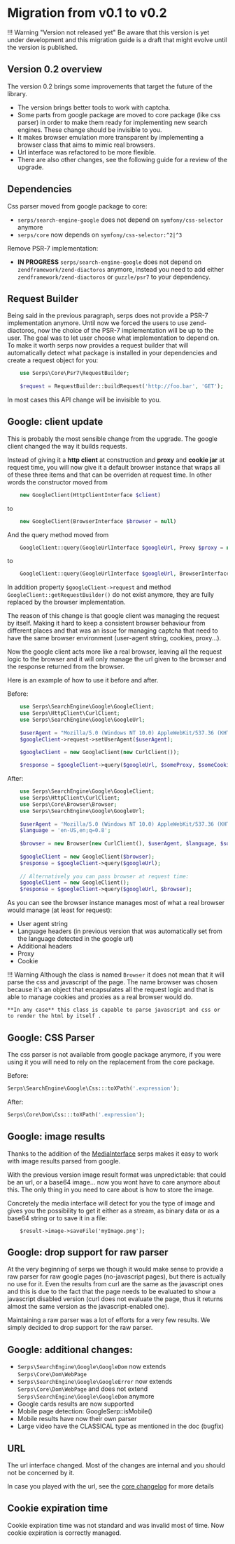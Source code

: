 Migration from v0.1 to v0.2
===========================

!!! Warning "Version not released yet"
    Be aware that this version is yet under development and this migration guide is a draft that might evolve until
    the version is published.

Version 0.2 overview
--------------------

The version 0.2 brings some improvements that target the future of the library. 

- The version brings better tools to work with captcha. 
- Some parts from google package are moved to core package (like css parser)
in order to make them ready for implementing new search engines. These change should be invisible to you.
- It makes browser emulation more transparent by implementing a browser class that aims to mimic real browsers.
- Url interface was refactored to be more flexible.
- There are also other changes, see the following guide for a review of the upgrade.



## Dependencies

Css parser moved from google package to core:

- ``serps/search-engine-google`` does not depend on ``symfony/css-selector`` anymore
- ``serps/core`` now depends on ``symfony/css-selector:^2|^3``

Remove PSR-7 implementation:

- **IN PROGRESS** ``serps/search-engine-google`` does not depend on ``zendframework/zend-diactoros`` anymore,
instead you need to add either ``zendframework/zend-diactoros`` or ``guzzle/psr7`` to your dependency. 

## Request Builder

Being said in the previous paragraph, serps does not provide a PSR-7 implementation anymore. Until now we forced the
users to use zend-diactoros, now the choice of the PSR-7 implementation will be up to the user. 
The goal was to let user choose what implementation to depend on. To make it worth serps now provides 
a request builder that will automatically detect what package is installed in your dependencies and create
a request object for you:

```php
    use Serps\Core\Psr7\RequestBuilder;
    
    $request = RequestBuilder::buildRequest('http://foo.bar', 'GET');
```

In most cases this API change will be invisible to you.


## Google: client update

This is probably the most sensible change from the upgrade. The google client changed the way it builds requests.

Instead of giving it a **http client** at construction and **proxy** and **cookie jar** at request time, you will now
give it a default browser instance that wraps all of these three items and that can be overriden at request time.
In other words the constructor moved from 

```php
    new GoogleClient(HttpClientInterface $client)
```
     
to 

```php
    new GoogleClient(BrowserInterface $browser = null)
``` 


And the query method moved from 

```php
    GoogleClient::query(GoogleUrlInterface $googleUrl, Proxy $proxy = null, CookieJarInterface $cookieJar = null)
```
                                                                                                                    
to 

```php
    GoogleClient::query(GoogleUrlInterface $googleUrl, BrowserInterface $browser = null)
```

In addition property ``$googleClient->request``  and method ``GoogleClient::getRequestBuilder()`` do not exist anymore,
they are fully replaced by the browser implementation.

The reason of this change is that google client was managing the request by itself. Making it hard to keep a consistent
browser behaviour from different places and that was an issue for managing captcha that need to have the same
browser environment (user-agent string, cookies, proxy...).
 
Now the google client acts more like a real browser, leaving all the request logic to the browser and it will only
manage the url given to the browser and the response returned from the browser.

Here is an example of how to use it before and after.

Before:

```php
    use Serps\SearchEngine\Google\GoogleClient;
    use Serps\HttpClient\CurlClient;
    use Serps\SearchEngine\Google\GoogleUrl;
    
    $userAgent = "Mozilla/5.0 (Windows NT 10.0) AppleWebKit/537.36 (KHTML, like Gecko) Chrome/40.0.2214.93 Safari/537.36";
    $googleClient->request->setUserAgent($userAgent);
    
    $googleClient = new GoogleClient(new CurlClient());

    $response = $googleClient->query($googleUrl, $someProxy, $someCookies);
```

After:

```php
    use Serps\SearchEngine\Google\GoogleClient;
    use Serps\HttpClient\CurlClient;
    use Serps\Core\Browser\Browser;
    use Serps\SearchEngine\Google\GoogleUrl;
    
    $userAgent = 'Mozilla/5.0 (Windows NT 10.0) AppleWebKit/537.36 (KHTML, like Gecko) Chrome/40.0.2214.93 Safari/537.36';
    $language = 'en-US,en;q=0.8';
    
    $browser = new Browser(new CurlClient(), $userAgent, $language, $someProxy, $someCookies);
   
    $googleClient = new GoogleClient($browser);
    $response = $googleClient->query($googleUrl);
    
    // Alternatively you can pass browser at request time:
    $googleClient = new GoogleClient();
    $response = $googleClient->query($googleUrl, $browser);
```

As you can see the browser instance manages most of what a real browser would manage (at least for request):

- User agent string
- Language headers (in previous version that was automatically set from the language detected in the google url) 
- Additional headers
- Proxy
- Cookie

!!! Warning
    Although the class is named ``Browser`` it does not mean that it will parse the css and javascript of the page.
    The name browser was chosen because it's an object that encapsulates all the request logic and that is able to 
    manage cookies and proxies as a real browser would do. 
    
    **In any case** this class is capable to parse javascript and css or to render the html by itself .


## Google: CSS Parser

The css parser is not available from google package anymore, if you were using it you will need to rely on the 
replacement from the core package.

Before:

```php
Serps\SearchEngine\Google\Css:::toXPath('.expression');
```

After:

```php
Serps\Core\Dom\Css:::toXPath('.expression');
```

## Google: image results

Thanks to the addition of the [MediaInterface](#MediaInterface) serps makes it easy to work with image results parsed 
from google. 

With the previous version image result format was unpredictable: that could be an url, or a base64 image... 
now you wont have to care anymore about this. The only thing in you need to care about is how to store the image.

Concretely the media interface will detect for you the type of image and gives you the possibility to get it
either as a stream, as binary data or as a base64 string or to save it in a file:

```
    $result->image->saveFile('myImage.png');
```

## Google: drop support for raw parser

At the very beginning of serps we though it would make sense to provide a raw parser for raw google pages 
(no-javascript pages), but there is actually no use for it. Even the results from curl are the same as the javascript ones
and this is due to the fact that the page needs to be evaluated to show a javascript disabled version (curl does 
not evaluate the page, thus it returns almost the same version as the javascript-enabled one).

Maintaining a raw parser was a lot of efforts for a very few results. We simply decided to drop support for the raw parser.

## Google: additional changes:

- ``Serps\SearchEngine\Google\GoogleDom`` now extends ``Serps\Core\Dom\WebPage`` 
- ``Serps\SearchEngine\Google\GoogleError`` now extends ``Serps\Core\Dom\WebPage`` 
    and does not extend ``Serps\SearchEngine\Google\GoogleDom`` anymore
- Google cards results are now supported
- Mobile page detection: GoogleSerp::isMobile() 
- Mobile results have now their own parser
- Large video have the CLASSICAL type as mentioned in the doc (bugfix)

## URL

The url interface changed. Most of the changes are internal and you should not be concerned by it.

In case you played with the url, 
see the [core changelog](https://github.com/serp-spider/core/blob/master/CHANGELOG.md) for more details

## Cookie expiration time

Cookie expiration time was not standard and was invalid most of time. Now cookie expiration is correctly managed.
